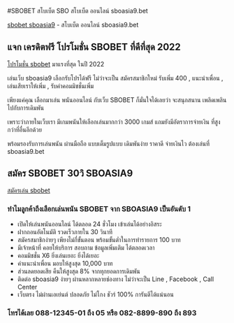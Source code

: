 #SBOBET สโบเบ็ต SBO สโบเบ็ต ออนไลน์ sboasia9.bet

[sbobet sboasia9](https://www.sboasia9.bet/) - สโบเบ็ต ออนไลน์ sboasia9.bet

## แจก เครดิตฟรี โปรโมชั่น SBOBET ที่ดีที่สุด 2022

[โปรโมชั่น sbobet](https://www.sboasia9.bet/pro-sbobet/) มาแรงที่สุด ในปี 2022

เล่นเว็บ sboasia9 เลือกรับโปรได้ฟรี ไม่ว่าจะเป็น สมัครสมาชิกใหม่ รับเพิ่ม 400 , แนะนำเพื่อน , เล่นเสียเราให้เพิ่ม , รับค่าคอมมิชชั่นเพิ่ม

เพียงแค่คุณ เลือกมาเล่น พนันออนไลน์ กับเว็บ SBOBET ก็มั่นใจได้เลยว่า จะสนุกสนาน เพลิดเพลิน ไปกับการเดิมพัน

เพราะว่าภายในเว็บเรา มีเกมพนันให้เลือกเล่นมากกว่า 3000 เกมส์ แถมยังมีอัตราการจ่ายเงิน ที่สูงกว่าที่อื่นอีกด้วย

พร้อมรองรับการเล่นพนัน ผ่านมือถือ แบบเต็มรูปแบบ เดิมพันง่าย ราคาดี จ่ายเงินไว ต้องเล่นที่ sboasia9.bet

## สมัคร SBOBET 30วิ SBOASIA9

[สมัครเล่น sbobet](https://line.me/R/ti/p/@sbasia99)


### ทำไมลูกค้าถึงเลือกเล่นพนัน SBOBET จาก SBOASIA9 เป็นอันดับ 1

* เปิดให้เล่นพนันออนไลน์ ได้ตลอด 24 ชั่วโมง เข้าเล่นได้อย่างอิสระ
* ฝากถอนอัตโนมัติ รวดเร็วภายใน 30 วินาที
* สมัครสมาชิกง่ายๆ เพียงไม่กี่ขั้นตอน พร้อมขั้นต่ำในการทำรายการ 100 บาท
* มีเจ้าหน้าที่ คอยให้บริการ สอบถาม ข้อมูลเพิ่มเติม ได้ตลอดเวลา
* คอมมิชชั่น X6 ยิ่งเล่นเยอะ ยิ่งได้เยอะ
* ค่าแนะนำเพื่อน มอบให้สูงสุด 10,000 บาท
* ส่วนลดยอดเสีย คืนให้สูงสุด 8% จากทุกยอดการเดิมพัน
* ติดต่อ sboasia9 ง่ายๆ ผ่านหลากหลายช่องทาง ไม่ว่าจะเป็น Line , Facebook , Call Center
* เว็บตรง ไม่ผ่านเอเย่นต์ ปลอดภัย ไม่โกง ชัวร์ 100% การันตีได้แน่นอน

### โทรได้เลย 088-12345-01 ถึง 05 หรือ 082-8899-890 ถึง 893
